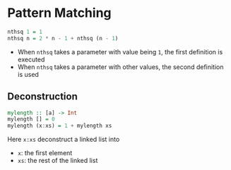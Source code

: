 # Pattern Matching

```haskell
nthsq 1 = 1
nthsq n = 2 * n - 1 + nthsq (n - 1)
```

- When `nthsq` takes a parameter with value being `1`, the first definition is
  executed
- When `nthsq` takes a parameter with other values, the second definition is
  used

## Deconstruction

```haskell
mylength :: [a] -> Int
mylength [] = 0
mylength (x:xs) = 1 + mylength xs
```

Here `x:xs` deconstruct a linked list into

- `x`: the first element
- `xs`: the rest of the linked list
